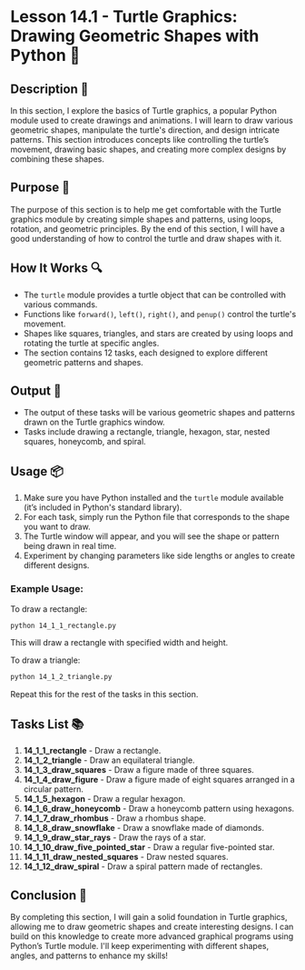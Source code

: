 # Lesson 14.1 - Turtle Graphics: Drawing Geometric Shapes with Python 🐢

## Description 📝

In this section, I explore the basics of Turtle graphics, a popular Python module used to create drawings and animations.
I will learn to draw various geometric shapes, manipulate the turtle's direction, and design intricate patterns.
This section introduces concepts like controlling the turtle’s movement, drawing basic shapes, and creating more complex designs by combining these shapes.

## Purpose 🎯

The purpose of this section is to help me get comfortable with the Turtle graphics module by creating simple shapes and patterns, using loops, rotation, and geometric principles.
By the end of this section, I will have a good understanding of how to control the turtle and draw shapes with it.

## How It Works 🔍

-   The `turtle` module provides a turtle object that can be controlled with various commands.
-   Functions like `forward()`, `left()`, `right()`, and `penup()` control the turtle's movement.
-   Shapes like squares, triangles, and stars are created by using loops and rotating the turtle at specific angles.
-   The section contains 12 tasks, each designed to explore different geometric patterns and shapes.

## Output 📜

-   The output of these tasks will be various geometric shapes and patterns drawn on the Turtle graphics window.
-   Tasks include drawing a rectangle, triangle, hexagon, star, nested squares, honeycomb, and spiral.

## Usage 📦

1. Make sure you have Python installed and the `turtle` module available (it’s included in Python's standard library).
2. For each task, simply run the Python file that corresponds to the shape you want to draw.
3. The Turtle window will appear, and you will see the shape or pattern being drawn in real time.
4. Experiment by changing parameters like side lengths or angles to create different designs.

### Example Usage:

To draw a rectangle:

```bash
python 14_1_1_rectangle.py
```

This will draw a rectangle with specified width and height.

To draw a triangle:

```bash
python 14_1_2_triangle.py
```

Repeat this for the rest of the tasks in this section.

## Tasks List 📚

1. **14_1_1_rectangle** - Draw a rectangle.
2. **14_1_2_triangle** - Draw an equilateral triangle.
3. **14_1_3_draw_squares** - Draw a figure made of three squares.
4. **14_1_4_draw_figure** - Draw a figure made of eight squares arranged in a circular pattern.
5. **14_1_5_hexagon** - Draw a regular hexagon.
6. **14_1_6_draw_honeycomb** - Draw a honeycomb pattern using hexagons.
7. **14_1_7_draw_rhombus** - Draw a rhombus shape.
8. **14_1_8_draw_snowflake** - Draw a snowflake made of diamonds.
9. **14_1_9_draw_star_rays** - Draw the rays of a star.
10. **14_1_10_draw_five_pointed_star** - Draw a regular five-pointed star.
11. **14_1_11_draw_nested_squares** - Draw nested squares.
12. **14_1_12_draw_spiral** - Draw a spiral pattern made of rectangles.

## Conclusion 🚀

By completing this section, I will gain a solid foundation in Turtle graphics, allowing me to draw geometric shapes and create interesting designs.
I can build on this knowledge to create more advanced graphical programs using Python’s Turtle module.
I'll keep experimenting with different shapes, angles, and patterns to enhance my skills!
